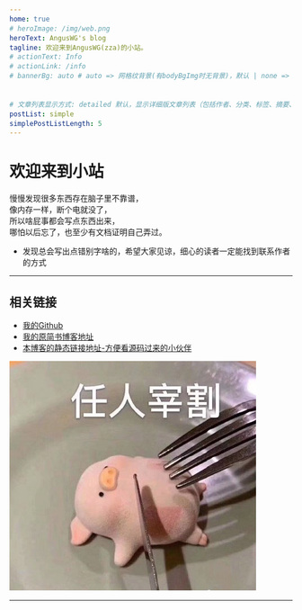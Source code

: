 ```yaml
---
home: true
# heroImage: /img/web.png
heroText: AngusWG's blog
tagline: 欢迎来到AngusWG(zza)的小站。
# actionText: Info
# actionLink: /info
# bannerBg: auto # auto => 网格纹背景(有bodyBgImg时无背景)，默认 | none => 无 | '大图地址' | background: 自定义背景样式       提示：如发现文本颜色不适应你的背景时可以到palette.styl修改$bannerTextColor变量


# 文章列表显示方式: detailed 默认，显示详细版文章列表（包括作者、分类、标签、摘要、分页等）| simple => 显示简约版文章列表（仅标题和日期）| none 不显示文章列表
postList: simple
simplePostListLength: 5
---
```


# 欢迎来到小站

慢慢发现很多东西存在脑子里不靠谱，  
像内存一样，断个电就没了，  
所以啥屁事都会写点东西出来，  
哪怕以后忘了，也至少有文档证明自己弄过。  

* 发现总会写出点错别字啥的，希望大家见谅，细心的读者一定能找到联系作者的方式

---

## 相关链接

* [我的Github](https://github.com/AngusWG)
* [我的原简书博客地址](https://www.jianshu.com/u/058b9e136f83)
* [本博客的静态链接地址-方便看源码过来的小伙伴](https://anguswg.github.io/AngusWG/)

![.](./images/7485616-eefd1a0ed5fef397.png)

---
